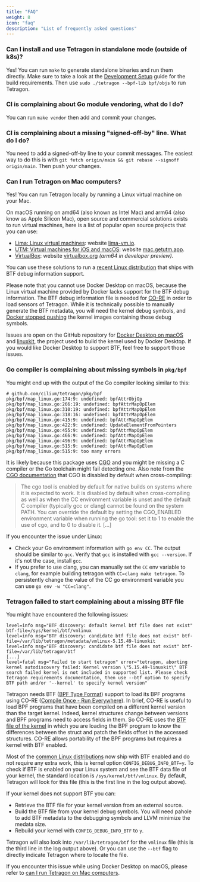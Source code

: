 ```yaml
---
title: "FAQ"
weight: 8
icon: "faq"
description: "List of frequently asked questions"
---
```


### Can I install and use Tetragon in standalone mode (outside of k8s)?

Yes! You can run `make` to generate standalone binaries and run them directly.
Make sure to take a look at the [Development Setup](/docs/contribution-guide/development-setup/)
guide for the build requirements. Then use `sudo ./tetragon --bpf-lib bpf/objs`
to run Tetragon.

### CI is complaining about Go module vendoring, what do I do?

You can run `make vendor` then add and commit your changes.

### CI is complaining about a missing "signed-off-by" line. What do I do?

You need to add a signed-off-by line to your commit messages. The easiest way
to do this is with `git fetch origin/main && git rebase --signoff origin/main`.
Then push your changes.

### Can I run Tetragon on Mac computers?

Yes! You can run Tetragon locally by running a Linux virtual machine on your
Mac.

On macOS running on amd64 (also known as Intel Mac) and arm64 (also know as
Apple Silicon Mac), open source and commercial solutions exists to run virtual
machines, here is a list of popular open source projects that you can use:
- [Lima: Linux virtual machines](https://github.com/lima-vm/lima): website
  [lima-vm.io](https://lima-vm.io/).
- [UTM: Virtual machines for iOS and macOS](https://github.com/utmapp/UTM):
  website [mac.getutm.app](https://mac.getutm.app/).
- [VirtualBox](https://www.virtualbox.org/browser): website
  [virtualbox.org](https://www.virtualbox.org/) _(arm64 in developer preview)_.

You can use these solutions to run a [recent Linux distribution](https://github.com/libbpf/libbpf#bpf-co-re-compile-once--run-everywhere)
that ships with BTF debug information support.

Please note that you cannot use Docker Desktop on macOS, because the Linux
virtual machine provided by Docker lacks support for the BTF debug information.
The BTF debug information file is needed for [CO-RE](https://nakryiko.com/posts/bpf-portability-and-co-re/)
in order to load sensors of Tetragon. While it is technically possible to
manually generate the BTF metadata, you will need the kernel debug symbols, and
[Docker stopped pushing](https://hub.docker.com/r/linuxkit/kernel) the kernel
images containing those debug symbols.

Issues are open on the GitHub repository for [Docker Desktop on macOS](https://github.com/docker/for-mac/issues/6800)
and [linuxkit](https://github.com/linuxkit/linuxkit/issues/3755), the project
used to build the kernel used by Docker Desktop. If you would like Docker
Desktop to support BTF, feel free to support those issues.

### Go compiler is complaining about missing symbols in `pkg/bpf`

You might end up with the output of the Go compiler looking similar to this:
```
# github.com/cilium/tetragon/pkg/bpf
pkg/bpf/map_linux.go:174:9: undefined: bpfAttrObjOp
pkg/bpf/map_linux.go:266:19: undefined: bpfAttrMapOpElem
pkg/bpf/map_linux.go:310:19: undefined: bpfAttrMapOpElem
pkg/bpf/map_linux.go:318:16: undefined: bpfAttrMapOpElem
pkg/bpf/map_linux.go:415:9: undefined: bpfAttrMapOpElem
pkg/bpf/map_linux.go:422:9: undefined: UpdateElementFromPointers
pkg/bpf/map_linux.go:455:9: undefined: bpfAttrMapOpElem
pkg/bpf/map_linux.go:466:9: undefined: bpfAttrMapOpElem
pkg/bpf/map_linux.go:496:9: undefined: bpfAttrMapOpElem
pkg/bpf/map_linux.go:515:9: undefined: bpfAttrMapOpElem
pkg/bpf/map_linux.go:515:9: too many errors
```

It is likely because this package uses [CGO](https://pkg.go.dev/cmd/cgo) and
you might be missing a C compiler or the Go toolchain might fail detecting one.
Also note from the [CGO documentation](https://pkg.go.dev/cmd/cgo) that CGO is
disabled by default when cross-compiling:
> The cgo tool is enabled by default for native builds on systems where it is
> expected to work. It is disabled by default when cross-compiling as well as
> when the CC environment variable is unset and the default C compiler
> (typically gcc or clang) cannot be found on the system PATH. You can override
> the default by setting the CGO_ENABLED environment variable when running the
> go tool: set it to 1 to enable the use of cgo, and to 0 to disable it. [...]

If you encounter the issue under Linux:
- Check your Go environment information with `go env CC`. The output should be
  similar to `gcc`. Verify that `gcc` is installed with `gcc --version`. If
  it's not the case, install `gcc`.
- If you prefer to use clang, you can manually set the `CC` env variable to
  `clang`, for example building tetragon with `CC=clang make tetragon`. To
  persistently change the value of the CC go environment variable you can use
  `go env -w "CC=clang"`.

### Tetragon failed to start complaining about a missing BTF file

You might have encountered the following issues:
```
level=info msg="BTF discovery: default kernel btf file does not exist" btf-file=/sys/kernel/btf/vmlinux
level=info msg="BTF discovery: candidate btf file does not exist" btf-file=/var/lib/tetragon/metadata/vmlinux-5.15.49-linuxkit
level=info msg="BTF discovery: candidate btf file does not exist" btf-file=/var/lib/tetragon/btf
[...]
level=fatal msg="Failed to start tetragon" error="tetragon, aborting kernel autodiscovery failed: Kernel version \"5.15.49-linuxkit\" BTF search failed kernel is not included in supported list. Please check Tetragon requirements documentation, then use --btf option to specify BTF path and/or '--kernel' to specify kernel version"
```

Tetragon needs BTF ([BPF Type Format](https://www.kernel.org/doc/html/latest/bpf/btf.html))
support to load its BPF programs using CO-RE ([Compile Once - Run Everywhere](https://nakryiko.com/posts/bpf-core-reference-guide/)).
In brief, CO-RE is useful to load BPF programs that have been compiled on a
different kernel version than the target kernel. Indeed, kernel structures
change between versions and BPF programs need to access fields in them. So
CO-RE uses the [BTF file of the kernel](https://nakryiko.com/posts/btf-dedup/)
in which you are loading the BPF program to know the differences between the
struct and patch the fields offset in the accessed structures. CO-RE allows
portability of the BPF programs but requires a kernel with BTF enabled.

Most of the [common Linux distributions](https://github.com/libbpf/libbpf#bpf-co-re-compile-once--run-everywhere)
now ship with BTF enabled and do not require any extra work, this is kernel
option `CONFIG_DEBUG_INFO_BTF=y`. To check if BTF is enabled on your Linux
system and see the BTF data file of your kernel, the standard location is
`/sys/kernel/btf/vmlinux`. By default, Tetragon will look for this file (this
is the first line in the log output above).

If your kernel does not support BTF you can:
- Retrieve the BTF file for your kernel version from an external source.
- Build the BTF file from your kernel debug symbols. You will need pahole to
  add BTF metadata to the debugging symbols and LLVM minimize the medata size.
- Rebuild your kernel with `CONFIG_DEBUG_INFO_BTF` to `y`.

Tetragon will also look into `/var/lib/tetragon/btf` for the `vmlinux` file
(this is the third line in the log output above). Or you can use the `--btf`
flag to directly indicate Tetragon where to locate the file.

If you encounter this issue while using Docker Desktop on macOS, please refer
to [can I run Tetragon on Mac computers](#can-i-run-tetragon-on-mac-computers).

